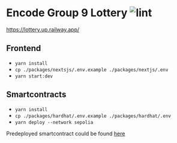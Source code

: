 #  Encode Group 9 Lottery ![lint](https://github.com/ZK-solidity-army/week5_lesson/actions/workflows/lint.yaml/badge.svg)

https://lottery.up.railway.app/

## Frontend

* `yarn install`
* `cp ./packages/nextsjs/.env.example ./packages/nextjs/.env`
* `yarn start:dev`

## Smartcontracts

* `yarn install`
* `cp ./packages/hardhat/.env.example ./packages/hardhat/.env`
* `yarn deploy --network sepolia`

Predeployed smartcontract could be found [here](./packages/nextjs/.env.example)
